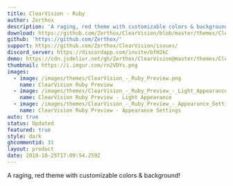 ```yaml
---
title: ClearVision - Ruby
author: Zerthox
description: 'A raging, red theme with customizable colors & background!'
download: https://github.com/Zerthox/ClearVision/blob/master/themes/ClearVision_Ruby.theme.css
github: 'https://github.com/Zerthox/'
support: https://github.com/Zerthox/ClearVision/issues/
discord_server: https://discordapp.com/invite/bfH2kC
demo: https://cdn.jsdelivr.net/gh/Zerthox/ClearVision@master/themes/ClearVision_Ruby.theme.css
thumbnail: https://i.imgur.com/rn2VDYs.png
images:
  - image: /images/themes/ClearVision_-_Ruby_Preview.png
    name: ClearVision Ruby Preview
  - image: /images/themes/ClearVision_-_Ruby_Preview_-_Light_Appearance.jpg
    name: ClearVision Ruby Preview - Light Appearance
  - image: /images/themes/ClearVision_-_Ruby_Preview_-_Appearance_Settings.jpg
    name: ClearVision Ruby Preview - Appearance Settings
auto: true
status: Updated
featured: true
style: dark
ghcommentid: 31
layout: product
date: 2018-10-25T17:09:54.259Z
---
```

A raging, red theme with customizable colors & background!